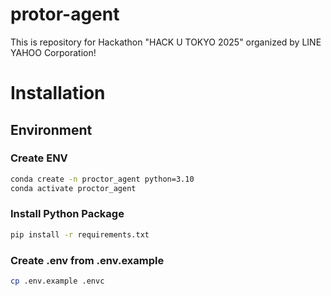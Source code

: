 # protor-agent
This is repository for Hackathon "HACK U TOKYO 2025" organized by LINE YAHOO Corporation!

# Installation

## Environment

### Create ENV
``` bash
conda create -n proctor_agent python=3.10
conda activate proctor_agent
```

### Install Python Package
``` bash
pip install -r requirements.txt
```

### Create .env from .env.example
``` bash
cp .env.example .envc
```